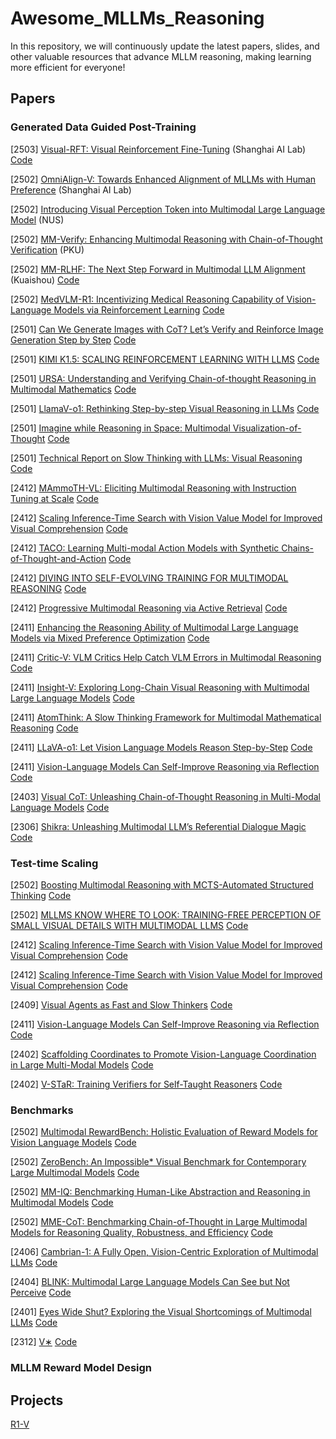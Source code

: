 # Awesome_MLLMs_Reasoning

In this repository, we will continuously update the latest papers, slides, and other valuable resources that advance MLLM reasoning, making learning more efficient for everyone!

## Papers

### Generated Data Guided Post-Training
[2503] [Visual-RFT: Visual Reinforcement Fine-Tuning](https://arxiv.org/abs/2503.01785) (Shanghai AI Lab)   [Code](https://github.com/Liuziyu77/Visual-RFT)

[2502] [OmniAlign-V: Towards Enhanced Alignment of MLLMs with Human Preference](https://arxiv.org/pdf/2502.18411) (Shanghai AI Lab)

[2502] [Introducing Visual Perception Token into Multimodal Large Language Model](https://arxiv.org/pdf/2502.17425) (NUS)

[2502] [MM-Verify: Enhancing Multimodal Reasoning with Chain-of-Thought Verification](https://arxiv.org/pdf/2502.13383) (PKU)

[2502] [MM-RLHF: The Next Step Forward in Multimodal LLM Alignment](https://arxiv.org/pdf/2502.10391) (Kuaishou) [Code](https://github.com/Kwai-YuanQi/MM-RLHF)

[2502] [MedVLM-R1: Incentivizing Medical Reasoning Capability of Vision-Language Models via Reinforcement Learning](https://arxiv.org/pdf/2502.19634) [Code]()

[2501] [Can We Generate Images with CoT? Let’s Verify and Reinforce Image Generation Step by Step](https://arxiv.org/pdf/2501.13926) [Code]()

[2501] [KIMI K1.5: SCALING REINFORCEMENT LEARNING WITH LLMS](https://arxiv.org/pdf/2501.12599) [Code]()

[2501] [URSA: Understanding and Verifying Chain-of-thought Reasoning in Multimodal Mathematics](https://arxiv.org/pdf/2501.04686) [Code]()

[2501] [LlamaV-o1: Rethinking Step-by-step Visual Reasoning in LLMs](https://arxiv.org/pdf/2501.06186) [Code]()

[2501] [Imagine while Reasoning in Space: Multimodal Visualization-of-Thought](https://arxiv.org/pdf/2501.07542) [Code]()

[2501] [Technical Report on Slow Thinking with LLMs: Visual Reasoning](https://arxiv.org/pdf/2501.01904) [Code]()

[2412] [MAmmoTH-VL: Eliciting Multimodal Reasoning with Instruction Tuning at Scale](https://arxiv.org/pdf/2412.05237) [Code]()

[2412] [Scaling Inference-Time Search with Vision Value Model for Improved Visual Comprehension](https://arxiv.org/pdf/2412.03704) [Code]()

[2412] [TACO: Learning Multi-modal Action Models with Synthetic Chains-of-Thought-and-Action](https://arxiv.org/pdf/2412.05479) [Code]()

[2412] [DIVING INTO SELF-EVOLVING TRAINING FOR MULTIMODAL REASONING](https://arxiv.org/pdf/2412.17451) [Code]()

[2412] [Progressive Multimodal Reasoning via Active Retrieval](https://arxiv.org/pdf/2412.14835) [Code]()

[2411] [Enhancing the Reasoning Ability of Multimodal Large Language Models via Mixed Preference Optimization](https://arxiv.org/pdf/2411.10442) [Code]()

[2411] [Critic-V: VLM Critics Help Catch VLM Errors in Multimodal Reasoning](https://arxiv.org/pdf/2411.18203) [Code]()

[2411] [Insight-V: Exploring Long-Chain Visual Reasoning with Multimodal Large Language Models](https://arxiv.org/pdf/2411.14432) [Code]()

[2411] [AtomThink: A Slow Thinking Framework for Multimodal Mathematical Reasoning](https://arxiv.org/pdf/2411.11930) [Code]()

[2411] [LLaVA-o1: Let Vision Language Models Reason Step-by-Step](https://arxiv.org/pdf/2411.10440v1) [Code]()

[2411] [Vision-Language Models Can Self-Improve Reasoning via Reflection](https://arxiv.org/pdf/2411.00855) [Code]()

[2403] [Visual CoT: Unleashing Chain-of-Thought Reasoning in Multi-Modal Language Models](https://arxiv.org/pdf/2403.16999) [Code]()

[2306] [Shikra: Unleashing Multimodal LLM’s Referential Dialogue Magic](https://arxiv.org/pdf/2306.15195) [Code]()


### Test-time Scaling
[2502] [Boosting Multimodal Reasoning with MCTS-Automated Structured Thinking](https://arxiv.org/pdf/2502.02339) [Code]()

[2502] [MLLMS KNOW WHERE TO LOOK: TRAINING-FREE PERCEPTION OF SMALL VISUAL DETAILS WITH MULTIMODAL LLMS](https://arxiv.org/pdf/2502.17422) [Code]()

[2412] [Scaling Inference-Time Search with Vision Value Model for Improved Visual Comprehension](https://arxiv.org/pdf/2412.03704) [Code]()

[2412] [Scaling Inference-Time Search with Vision Value Model for Improved Visual Comprehension](https://arxiv.org/pdf/2412.03704) [Code]()

[2409] [Visual Agents as Fast and Slow Thinkers](https://openreview.net/pdf?id=ncCuiD3KJQ) [Code]()

[2411] [Vision-Language Models Can Self-Improve Reasoning via Reflection](https://arxiv.org/pdf/2411.00855) [Code](https://github.com/njucckevin/MM-Self-Improve)

[2402] [Scaffolding Coordinates to Promote Vision-Language Coordination in Large Multi-Modal Models](https://arxiv.org/pdf/2402.12058) [Code](https://github.com/leixy20/Scaffold)

[2402] [V-STaR: Training Verifiers for Self-Taught Reasoners](https://arxiv.org/pdf/2402.06457) [Code]()

### Benchmarks

[2502] [Multimodal RewardBench: Holistic Evaluation of Reward Models for Vision Language Models](https://arxiv.org/pdf/2502.14191) [Code](https://github.com/facebookresearch/multimodal_rewardbench)  

[2502] [ZeroBench: An Impossible* Visual Benchmark for Contemporary Large Multimodal Models](https://arxiv.org/pdf/2502.09696) [Code](https://zerobench.github.io/)  

[2502] [MM-IQ: Benchmarking Human-Like Abstraction and Reasoning in Multimodal Models](https://arxiv.org/pdf/2502.00698) [Code](https://acechq.github.io/MMIQ-benchmark/)  

[2502] [MME-CoT: Benchmarking Chain-of-Thought in Large Multimodal Models for Reasoning Quality, Robustness, and Efficiency](https://arxiv.org/pdf/2502.09621) [Code](https://mmecot.github.io/)

[2406] [Cambrian-1: A Fully Open, Vision-Centric Exploration of Multimodal LLMs](https://arxiv.org/pdf/2406.16860) [Code](https://github.com/cambrian-mllm/cambrian)

[2404] [BLINK: Multimodal Large Language Models Can See but Not Perceive](https://arxiv.org/pdf/2404.12390) [Code]()

[2401] [Eyes Wide Shut? Exploring the Visual Shortcomings of Multimodal LLMs](https://arxiv.org/pdf/2401.06209) [Code]()

[2312] [V∗](https://arxiv.org/pdf/2312.14135)  [Code]() 

### MLLM Reward Model Design

## Projects
[R1-V](https://github.com/Deep-Agent/R1-V) 
